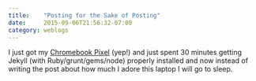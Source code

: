 ```yaml
---
title:    "Posting for the Sake of Posting"
date:     2015-09-06T21:56:32-07:00
category: weblogs
---
```


I just got my [Chromebook Pixel](https://www.google.com/chromebook/pixel/) (yep!) and just spent 30 minutes getting Jekyll (with Ruby/grunt/gems/node) properly installed and now instead of writing the post about how much I adore this laptop I will go to sleep.


